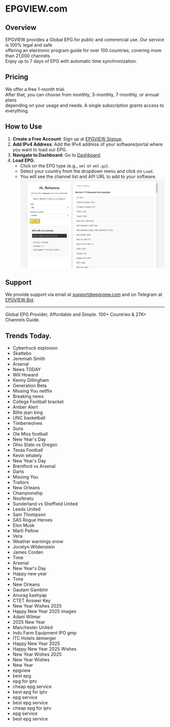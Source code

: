 # EPGVIEW.com



## Overview
EPGVIEW provides a Global EPG for public and commercial use. Our service is 100% legal and safe\
offering an electronic program guide for over 100 countries, covering more than 21,000 channels.\
Enjoy up to 7 days of EPG with automatic time synchronization.

## Pricing
We offer a free 1-month trial. \
After that, you can choose from monthly, 3-monthly, 7-monthly, or annual plans \
depending on your usage and needs. A single subscription grants access to everything.

## How to Use
1. **Create a Free Account**: Sign up at [EPGVIEW Signup](https://epgview.com/signup.php).
2. **Add IPv4 Address**: Add the IPv4 address of your software/portal where you want to load our EPG.
3. **Navigate to Dashboard**: Go to [Dashboard](https://epgview.com/dashboard.php).
4. **Load EPG**:
   - Click on the EPG type (e.g., `xml` or `xml.gz`).
   - Select your country from the dropdown menu and click on `Load`.
   - You will see the channel list and API URL to add to your software.
![EPGVIEW](img/dashboard.png)
## Support
We provide support via email at [support@epgview.com](mailto:support@epgview.com) and on Telegram at [EPGVIEW Bot](https://t.me/epgview_bot).

---

Global EPG Provider, Affordable and Simple. 100+ Countries & 27K+ Channels Guide.

## Trends Today.

- Cybertruck explosion
- Skattebo
- Jeremiah Smith
- Arsenal
- News TODAY
- Will Howard
- Kenny Dillingham
- Generation Beta
- Missing You netflix
- Breaking news
- College Football bracket
- Amber Alert
- Billie jean king
- UNC basketball
- Timberwolves
- Suns
- Ole Miss football
- New Year's Day
- Ohio State vs Oregon
- Texas Football
- Kevin whately
- New Year's Day
- Brentford vs Arsenal
- Darts
- Missing You
- Traitors
- New Orleans
- Championship
- Nosferatu
- Sunderland vs Sheffield United
- Leeds United
- Sam Thompson
- SAS Rogue Heroes
- Elon Musk
- Marti Pellow
- Vera
- Weather warnings snow
- Jocelyn Wildenstein
- James Corden
- Time
- Arsenal
- New Year's Day
- Happy new year
- Time
- New Orleans
- Gautam Gambhir
- Anurag kashyap
- CTET Answer Key
- New Year Wishes 2025
- Happy New Year 2025 images
- Adani Wilmar
- 2025 New Year
- Manchester United
- Indo Farm Equipment IPO gmp
- ITC Hotels demerger
- Happy New Year 2025
- Happy New Year 2025 Wishes
- New Year Wishes 2025
- New Year Wishes
- New Year
- epgview
- best epg
- epg for iptv
- cheap epg service
- best epg for iptv
- epg service
- best epg service
- cheap epg for iptv
- epg service
- best epg service
